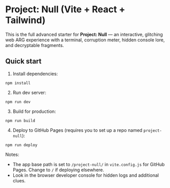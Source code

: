# Project: Null (Vite + React + Tailwind)

This is the full advanced starter for **Project: Null** — an interactive, glitching web ARG experience with a terminal, corruption meter, hidden console lore, and decryptable fragments.

## Quick start

1. Install dependencies:
```
npm install
```

2. Run dev server:
```
npm run dev
```

3. Build for production:
```
npm run build
```

4. Deploy to GitHub Pages (requires you to set up a repo named `project-null`):
```
npm run deploy
```

Notes:
- The app base path is set to `/project-null/` in `vite.config.js` for GitHub Pages. Change to `/` if deploying elsewhere.
- Look in the browser developer console for hidden logs and additional clues.
